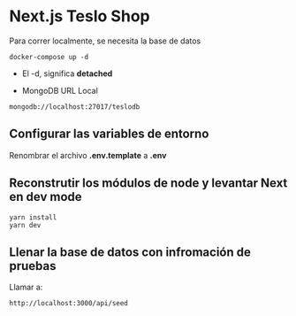 <!-- @format -->

# Next.js Teslo Shop

Para correr localmente, se necesita la base de datos

```
docker-compose up -d
```

- El -d, significa **detached**

- MongoDB URL Local

```
mongodb://localhost:27017/teslodb
```

## Configurar las variables de entorno

Renombrar el archivo **.env.template** a **.env**

## Reconstrutir los módulos de node y levantar Next en dev mode

```
yarn install
yarn dev
```

## Llenar la base de datos con infromación de pruebas

Llamar a:

```
http://localhost:3000/api/seed
```
